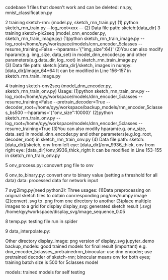 codebase
  1 files that doesn't work and can be deleted: nn.py, mnist_classification.py

  2 training sketch-rnn: (model.py, sketch_rnn_train.py)
	(1) python sketch_rnn_train.py --log_root=xxx --
	(2) Data file path: sketch:[data_dir]
  3 training sketch-pix2seq (model_cnn_encoder.py, sketch_rnn_train_image.py)
        (1)python sketch_rnn_train_image.py --log_root=/home/qyy/workspace/models/cnn_encoder_5classes --resume_training=False --hparams='{"img_size":64}'
	(2)You can also modify hparam(e.g. img_size, data_set) in model_dnn_encoder.py and other parameters(e.g.data_dir, log_root) in sketch_rnn_train_image.py  
	(3) Data file path: sketch:[data_dir]/sketch, images in numpy: [data_dir]/image_64*64
 	    It can be modified in Line 156-157 in sketch_rnn_train_image.py

  4 training sketch-onv2seq (model_dnn_encoder.py, sketch_rnn_train_onv.py)
       Usage: 
	(1)python sketch_rnn_train_onv.py --log_root=/home/qyy/workspace/models/dnn_encoder_5classes --resume_training=False --pretrain_decoder=True --decoder_root=/home/qyy/workspace/backup_models/rnn_encoder_5classes_bs500 --hparams='{"onv_size":10000}'
	(2)python sketch_rnn_train_onv.py --log_root=/home/qyy/workspace/models/dnn_encoder_5classes --resume_training=True
	(3)You can also modify hparam(e.g. onv_size, data_set) in model_dnn_encoder.py and other parameters(e.g.log_root, decoder_root) in sketch_rnn_train_onv.py
	(4) Data file path: sketch:[data_dir]/sketch, onv from left eye: [data_dir]/onv_9936_thick, onv from right eye: [data_dir]/onv_9936_thick_right
         It can be modified in Line 153-155 in sketch_rnn_train_onv.py 
  
  5 onv_process.py: conovert png file to onv

  6 onv_to_binary.py: convert onv to binary value (setting a threshold for all data)
data: processed data for network input

  7 svg2img.py(need python3): 
    Three usages:
    (1)Data preprocessing on original sketch files to obtain conrresponding png/onv/numpy image
    (2)convert .svg to .png from one directory to another
    (3)place multiple images to a grid for display
display_svg: generated sketch result (.svg)
  /home/qyy/workspace/display_svg/image_sequence_0.05  

  8 temp.py: testing file run in spider

  9 data_interpolate.py: 

Other directory 
display_image: png version of display_svg
jupyter_demo
backup_models: good trained models for final result (important)
   e.g. dnn_encoder_5classes_pretrainedrnn_binocular: use dnn encoder; use pretrained decoder of sketch-rnn; binocular means onv for both eyes; training batch size is 500 for 5classes model

models: trained models for self testing


